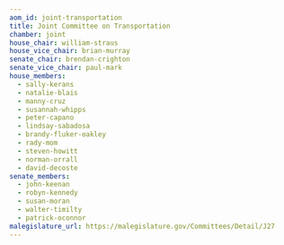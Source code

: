 ```yaml
---
aom_id: joint-transportation
title: Joint Committee on Transportation
chamber: joint
house_chair: william-straus
house_vice_chair: brian-murray
senate_chair: brendan-crighton
senate_vice_chair: paul-mark
house_members:
  - sally-kerans
  - natalie-blais
  - manny-cruz
  - susannah-whipps
  - peter-capano
  - lindsay-sabadosa
  - brandy-fluker-oakley
  - rady-mom
  - steven-howitt
  - norman-orrall
  - david-decoste
senate_members:
  - john-keenan
  - robyn-kennedy
  - susan-moran
  - walter-timilty
  - patrick-oconnor
malegislature_url: https://malegislature.gov/Committees/Detail/J27
---
```

